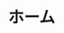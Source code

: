 ---
home: true
icon: home
title: ホーム
footer: '
<a href="https://vuepress.vuejs.org/"><img src="https://img.shields.io/badge/VuePress-2.0.0-brightgreen?style=flat&logo=vue.js" alt=\"VuePress"></a> <a href="https://github.com/vuepress-theme-hope/vuepress-theme-hope"><img src="https://img.shields.io/badge/Theme-Hope-3eaf7c?style=flat" alt="Theme"></a> <a href="https://vercel.com/"><img src="https://img.shields.io/badge/Vercel-gray?style=flat&logo=vercel" alt="Vercel"></a><br>
<b>ウェブサイト製作者: <a href="https://twitter.com/MuFeng086">MuFeng086</a> | 背景イラスト: <a href="https://space.bilibili.com/1203140540">阿巴Abba_</a></b>'
bgImage: https://pic.mufeng086.com/i/2023/09/22/ixv1yn.webp
bgImageStyle:
  background-attachment: fixed
heroFullScreen: true
heroImage: https://pic.mufeng086.com/i/2023/09/22/125oyrg.png
heroText: 木絵社
tagline: 高木さんのファンで構成される同人アニメ制作チーム
actions:
  - text: 概要
    link: ./about/
    icon: book

  - text: ↗️
    link: .
    icon: language

  - text: お問い合わせ
    link: ./about/contact
    icon: sitemap

  - text: 伝言板
    link: ./message-board
    icon: message
---